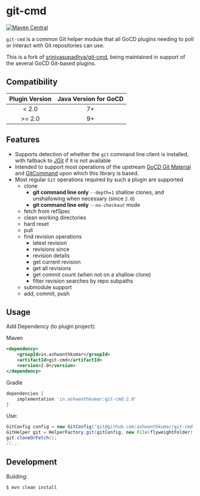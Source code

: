 # git-cmd

[![Maven Central](https://maven-badges.herokuapp.com/maven-central/in.ashwanthkumar/git-cmd/badge.svg)](https://maven-badges.herokuapp.com/maven-central/in.ashwanthkumar/git-cmd)

`git-cmd` is a common Git helper module that all GoCD plugins needing to poll or interact with
Git repositories can use.

This is a fork of [srinivasupadhya/git-cmd](https://github.com/srinivasupadhya/git-cmd/), being maintained
in support of the several GoCD Git-based plugins.

## Compatibility
| Plugin Version | Java Version for GoCD |
|:--------------:|:---------------------:|
| < 2.0          | 7+                    |
| \>= 2.0        | 9+                    |

## Features

* Supports detection of whether the `git` command line client is installed, with fallback to 
[JGit](https://www.eclipse.org/jgit/) if it is not available
* Intended to support most operations of the upstream [GoCD Git Material](https://github.com/gocd/gocd/blob/master/domain/src/main/java/com/thoughtworks/go/config/materials/git/GitMaterial.java)
    and [GitCommand](https://github.com/gocd/gocd/blob/master/domain/src/main/java/com/thoughtworks/go/domain/materials/git/GitCommand.java) 
    upon which this library is based.
* Most regular `Git` operations required by such a plugin are supported
    * clone
        * **git command line only** `--depth=1` shallow clones, and unshallowing when necessary (since `2.0`)
        * **git command line only** `--no-checkout` mode
    * fetch from refSpec
    * clean working directories
    * hard reset
    * pull
    * find revision operations
        * latest revision
        * revisions since
        * revision details
        * get current revision
        * get all revisions
        * get commit count (when not on a shallow clone)
        * filter revision searches by repo subpaths
    * submodule support
    * add, commit, push

##  Usage
Add Dependency (to plugin project):

Maven
```xml
<dependency>
    <groupId>in.ashwanthkumar</groupId>
    <artifactId>git-cmd</artifactId>
    <version>2.0</version>
</dependency>
```

Gradle
```groovy
dependencies {
    implementation 'in.ashwanthkumar:git-cmd:2.0'
}
```

Use:
```java
GitConfig config = new GitConfig("git@github.com:ashwanthkumar/git-cmd.git");
GitHelper git = HelperFactory.git(gitConfig, new File(flyweightFolder));
git.cloneOrFetch();
//...
```

## Development

Building:
```
$ mvn clean install
```

